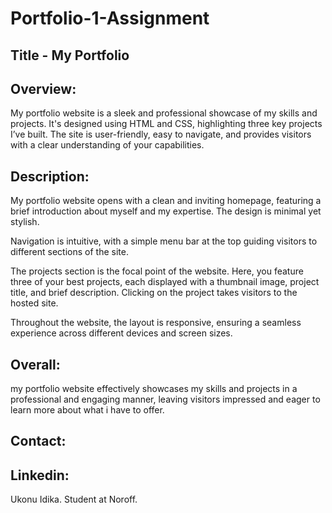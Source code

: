 # Portfolio-1-Assignment

## Title - My Portfolio 

## Overview:
My portfolio website is a sleek and professional showcase of my skills and projects. It's designed using HTML and CSS, highlighting three key projects I’ve built. The site is user-friendly, easy to navigate, and provides visitors with a clear understanding of your capabilities.

## Description:
My portfolio website opens with a clean and inviting homepage, featuring a brief introduction about myself and my expertise. The design is minimal yet stylish.

Navigation is intuitive, with a simple menu bar at the top guiding visitors to different sections of the site.

The projects section is the focal point of the website. Here, you feature three of your best projects, each displayed with a thumbnail image, project title, and brief description. Clicking on the project takes visitors to the hosted site.

Throughout the website, the layout is responsive, ensuring a seamless experience across different devices and screen sizes.

## Overall:
my portfolio website effectively showcases my skills and projects in a professional and engaging manner, leaving visitors impressed and eager to learn more about what i have to offer.

## Contact:
## Linkedin:
Ukonu Idika.
Student at Noroff.